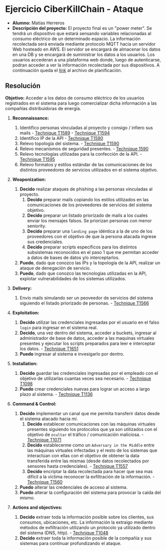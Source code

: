 # Ejercicio CiberKillChain - Ataque

- **Alumno:** Matías Herreros
- **Descripción del proyecto:**
  El proyecto final es un "power meter". Se tendrá un dispositivo que estará sensando variables relacionadas al consumo eléctrico de un determinado espacio. La información recolectada será enviada mediante protocolo MQTT hacia un servidor Web hosteado en AWS. El servidor se encargará de almacenar los datos en una DB y se encargará de suministrar los datos a los usuarios. Los usuarios accederan a una plataforma web donde, luego de autenticarse, podran acceder a ver la información recolectada por sus dispositivos. A continuación queda el [link](https://drive.google.com/file/d/12ti13IbLsDRjlIgcy8_LsxKipwk9UGjv/view?usp=sharing) al archivo de planificación.

## Resolución

**Objetivo:** Acceder a los datos de consumo eléctrico de los usuarios registrados en el sistema para luego comercializar dicha información a las compañías distribuidoras de energía.

1. **Reconnaissance:**

   1. Identifico personas vinculadas al proyecto y consigo / infiero sus mails - [Technique T1589](https://attack.mitre.org/techniques/T1589/) - [Technique T1594](https://attack.mitre.org/techniques/T1594/)
   2. Identifico IP de la API - [Technique T1590](https://attack.mitre.org/techniques/T1590/)
   3. Relevo topología del sistema. - [Technique T1590](https://attack.mitre.org/techniques/T1590/)
   4. Relevo mecanismos de seguridad presentes. - [Technique 1590](https://attack.mitre.org/techniques/T1590/)
   5. Relevo tecnologías utilizadas para la confección de la API. - [Technique T1595](https://attack.mitre.org/techniques/T1595)
   6. Relevo formatos y estilos estándar de las comunicaciones de los distintos proveedores de servicios utilizados en el sistema objetivo.

2. **Weaponization:**

   1. **Decido** realizar ataques de phishing a las personas vinculadas al proyecto.
      1. **Decido** preparar mails copiando los estilos utilizados en las comunicaciones de los proveedores de servicios del sistema objetivo.
      2. **Decido** preparar un listado priorizado de mails a los cuales enviar los mensajes falsos. Se priorizan personas con menor seniority.
      3. **Decido** preparar una `landing page` idéntica a la de uno de los proveedores con el objetivo de que la persona atacada ingrese sus credenciales.
      4. **Decido** preparar scripts específicos para los distintos subsistemas reconocidos en el paso 1 que me permitan acceder a datos de bases de datos y/o interceptarlos.
   2. **Puedo**, dado que conozco las IPs y la topología de la API, realizar un ataque de denegación de servicio.
   3. **Puedo**, dado que conozco las tecnologías utilizadas en la API, explotar vulnerabilidades de los sistemas utilizados.

3. **Delivery:**

   1. Envío mails simulando ser un peoveedor de servicios del sistema siguiendo el listado priorizado de personas. - [Technique T1566](https://attack.mitre.org/techniques/T1566)

4. **Exploitation:**

   1. **Decido** utilizar las credenciales ingresadas por el usuario en el falso `login` para ingresar en el sistema real.
   2. **Decido**, una vez dentro del sistema, acceder a buckets, ingresar al administrador de base de datos, acceder a las maquinas virtuales presentes y ejecutar los scripts preparados para leer e interceptar los datos. - [Technique T1651](https://attack.mitre.org/techniques/T1651)
   3. **Puedo** ingresar al sistema e invesigarlo por dentro.

5. **Installation:**

   1. **Decido** guardar las credenciales ingresadas por el empleado con el objetivo de utilizarlas cuantas veces sea necesario. - [Technique T1098](https://attack.mitre.org/techniques/T1098)
   2. **Puedo** crear credenciales nuevas para lograr un acceso a largo plazo al sistema. - [Technique T1136](https://attack.mitre.org/techniques/T1136)

6. **Command & Control:**

   1. **Decido** implementar un canal que me permita transferir datos desde el sistema atacado hacia mí.
      1. **Decido** establecer comunicaciones con las máquinas virtuales presentes siguiendo los protocolos que ya son utilizados con el objetivo de `ocultar` el tráfico / comunicación maliciosa. - [Technique T1071](https://attack.mitre.org/techniques/T1071)
      2. **Decido** establecerme como un `Adversary in the Middle` entre las máquinas virtuales infectadas y el resto de los sistemas que interactúan con ellas con el objetivo de obtener la data transferida entre las mismas (desde datos recolectados por sensores hasta credenciales). - [Technique T1557](https://attack.mitre.org/techniques/T1557)
      3. **Decido** encriptar la data recolectada para hacer que sea mas difícil a la víctima reconocer la exfiltración de la información. - [Technique T1560](https://attack.mitre.org/techniques/T1560)
   2. **Puedo** alterar las credenciales de acceso al sistema.
   3. **Puedo** alterar la configuración del sistema para provocar la caída del mismo.

7. **Actions and objectives:**
   1. **Decido** extraer toda la información posible sobre los clientes, sus consumos, ubicaciones, etc. La información la extraigo mediante métodos de exfiltración utilizando un protocolo ya utilizado dentro del sistema (DNS, http). - [Technique T1048](https://attack.mitre.org/techniques/T1048)
   2. **Decido** extraer toda la información posible de la compañía y sus sistemas para continuar profundizando el ataque.
